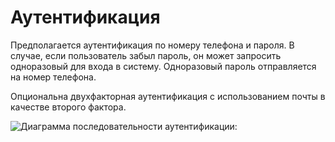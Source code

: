 # Аутентификация

Предполагается аутентификация по номеру телефона и пароля. В случае, если пользователь забыл пароль, он может запросить
одноразовый для входа в систему. Одноразовый пароль отправляется на номер телефона.

Опциональна двухфакторная аутентификация с использованием почты в качестве второго фактора.

![Диаграмма последовательности аутентификации: ](authentication_sequence_diagram.png)